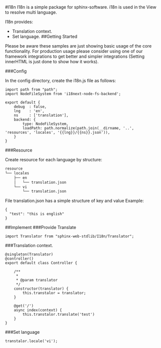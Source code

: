 #I18n
I18n is a simple package for sphinx-software. i18n is used in the View to resolve multi language. 

I18n provides:
- Translation context.
- Set language.
##Getting Started

Please be aware these samples are just showing basic usage of the core functionality. 
For production usage please consider using one of our framework integrations to get better and simpler integrations 
(Setting innerHTML is just done to show how it works).

###Config

In the config directory, create the i18n.js file as follows:

```
import path from "path";
import NodeFileSystem from 'i18next-node-fs-backend';

export default {
    debug  : false,
    lng    : 'en',
    ns     : ['translation'],
    backend: {
        type: NodeFileSystem,
        loadPath: path.normalize(path.join(__dirname, '..', 'resources', 'locales', '{{lng}}/{{ns}}.json')),
    }
}
```

###Resource

Create resource for each language by structure:
```bash
resource
└── locales
    ├── en
    │   └── translation.json
    └── vi
        └── translation.json
```
File translation.json has a simple structure of key and value
Example: 
```
{
  "test": "this is english"
}
```

##Implement
###Provide Translate
```
import Translator from "sphinx-web-stdlib/I18n/Translator";
```

###Translation context.
```
@singleton(Translator)
@controller()
export default class Controller {

    /**
     *
     * @param translator
     */
    constructor(translator) {
        this.transtalor = translator;
    }

    @get('/')
    async index(context) {
        this.transtalor.translate('test')
    }
}

```

###Set language
```
transtalor.locale('vi');
```
